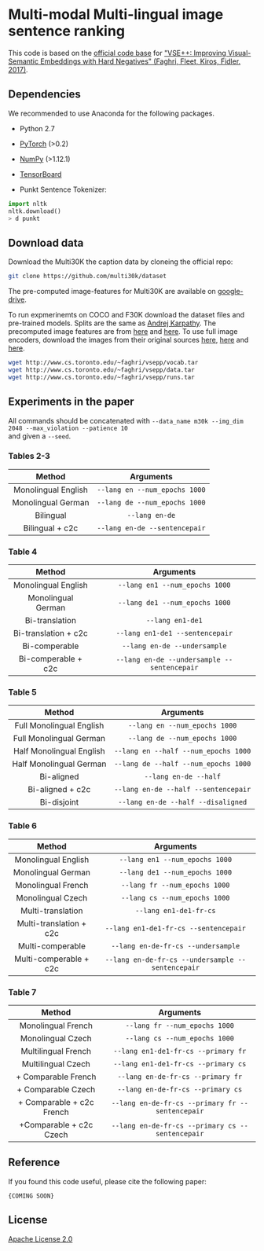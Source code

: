 # Multi-modal Multi-lingual image sentence ranking

This code is based on the [official code base](https://github.com/fartashf/vsepp) 
for ["VSE++: Improving Visual-Semantic Embeddings with Hard Negatives" 
(Faghri, Fleet, Kiros, Fidler.  2017)](https://arxiv.org/abs/1707.05612).

## Dependencies
We recommended to use Anaconda for the following packages.

* Python 2.7
* [PyTorch](http://pytorch.org/) (>0.2)
* [NumPy](http://www.numpy.org/) (>1.12.1)
* [TensorBoard](https://github.com/TeamHG-Memex/tensorboard_logger)

* Punkt Sentence Tokenizer:
```python
import nltk
nltk.download()
> d punkt
```

## Download data

Download the Multi30K the caption data by cloneing the official repo:

```bash
git clone https://github.com/multi30k/dataset
```

The pre-computed image-features for Multi30K are available on [google-drive](https://drive.google.com/drive/folders/1I2ufg3rTva3qeBkEc-xDpkESsGkYXgCf).  

To run expmerinemts on COCO and F30K download the dataset files and pre-trained models.
Splits are the same as [Andrej Karpathy](http://cs.stanford.edu/people/karpathy/deepimagesent/). 
The precomputed image features are from [here](https://github.com/ryankiros/visual-semantic-embedding/) and [here](https://github.com/ivendrov/order-embedding). 
To use full image encoders, download the images from their original sources [here](http://nlp.cs.illinois.edu/HockenmaierGroup/Framing_Image_Description/KCCA.html), [here](http://shannon.cs.illinois.edu/DenotationGraph/) and [here](http://mscoco.org/).

```bash
wget http://www.cs.toronto.edu/~faghri/vsepp/vocab.tar
wget http://www.cs.toronto.edu/~faghri/vsepp/data.tar
wget http://www.cs.toronto.edu/~faghri/vsepp/runs.tar
```

## Experiments in the paper


All commands should be concatenated with 
`--data_name m30k --img_dim 2048 --max_violation --patience 10`  
and given a `--seed`.

### Tables 2-3


| Method    | Arguments |
| :-------: | :-------: |
| Monolingual English      | `--lang en --num_epochs 1000` |
| Monolingual German       | `--lang de --num_epochs 1000` |
| Bilingual    		   | `--lang en-de` 		   |
| Bilingual + c2c   	   | `--lang en-de --sentencepair` |

### Table 4

| Method    | Arguments |
| :-------: | :-------: |
| Monolingual English      | `--lang en1 --num_epochs 1000`   		  |
| Monolingual German       | `--lang de1 --num_epochs 1000`   		  |
| Bi-translation   	   | `--lang en1-de1` 		      		  |
| Bi-translation + c2c     | `--lang en1-de1 --sentencepair`  		  |
| Bi-comperable   	   | `--lang en-de --undersample`   		  |
| Bi-comperable + c2c      | `--lang en-de --undersample --sentencepair`  |

### Table 5

| Method    | Arguments |
| :-------: | :-------: |
| Full Monolingual English      | `--lang en --num_epochs 1000`   		  |
| Full Monolingual German       | `--lang de --num_epochs 1000`   		  |
| Half Monolingual English      | `--lang en --half --num_epochs 1000`   	  |
| Half Monolingual German       | `--lang de --half --num_epochs 1000`  	  |
| Bi-aligned	  	   	| `--lang en-de --half`         		  |
| Bi-aligned  + c2c  	   	| `--lang en-de --half --sentencepair`		  |
| Bi-disjoint	  	   	| `--lang en-de --half --disaligned`  		  |

### Table 6

| Method    | Arguments |
| :-------: | :-------: |
| Monolingual English         | `--lang en1 --num_epochs 1000`   		  |
| Monolingual German          | `--lang de1 --num_epochs 1000`   		  |
| Monolingual French          | `--lang fr --num_epochs 1000`   		  |
| Monolingual Czech	      | `--lang cs --num_epochs 1000`   		  |
| Multi-translation   	      | `--lang en1-de1-fr-cs` 		      		  |
| Multi-translation + c2c     | `--lang en1-de1-fr-cs --sentencepair`  		  |
| Multi-comperable   	      | `--lang en-de-fr-cs --undersample`   		  |
| Multi-comperable + c2c      | `--lang en-de-fr-cs --undersample --sentencepair` |

### Table 7

| Method    | Arguments |
| :-------: | :-------: |
| Monolingual French          | `--lang fr --num_epochs 1000`   		  |
| Monolingual Czech	      | `--lang cs --num_epochs 1000`   		  |
| Multilingual French  	      | `--lang en1-de1-fr-cs --primary fr`    		  |
| Multilingual Czech  	      | `--lang en1-de1-fr-cs --primary cs`    		  |
| + Comparable French  	      | `--lang en-de-fr-cs --primary fr`    		  |
| + Comparable Czech  	      | `--lang en-de-fr-cs --primary cs`    		  |
| + Comparable + c2c French   | `--lang en-de-fr-cs --primary fr --sentencepair`  |
| +Comparable + c2c Czech     | `--lang en-de-fr-cs --primary cs --sentencepair`  |


## Reference

If you found this code useful, please cite the following paper:

    {COMING SOON}

## License

[Apache License 2.0](http://www.apache.org/licenses/LICENSE-2.0)
